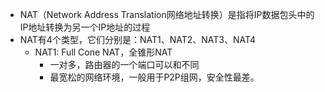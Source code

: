 - NAT（Network Address Translation网络地址转换）是指将IP数据包头中的IP地址转换为另一个IP地址的过程
- NAT有4个类型，它们分别是：NAT1、NAT2、NAT3、NAT4
	- NAT1: Full Cone NAT，全锥形NAT
		- 一对多，路由器的一个端口可以和不同
		- 最宽松的网络环境，一般用于P2P组网，安全性最差。
